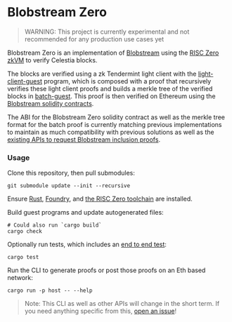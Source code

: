 # Blobstream Zero

> WARNING: This project is currently experimental and not recommended for any production use cases yet

Blobstream Zero is an implementation of [Blobstream](https://docs.celestia.org/developers/blobstream) using the [RISC Zero zkVM](https://www.risczero.com/) to verify Celestia blocks.

The blocks are verified using a zk Tendermint light client with the [light-client-guest](./light-client-guest/guest/src/main.rs) program, which is composed with a proof that recursively verifies these light client proofs and builds a merkle tree of the verified blocks in [batch-guest](./batch-guest/guest/src/main.rs). This proof is then verified on Ethereum using the [Blobstream solidity contracts](./contracts/src/).

The ABI for the Blobstream Zero solidity contract as well as the merkle tree format for the batch proof is currently matching previous implementations to maintain as much compatibility with previous solutions as well as the [existing APIs to request Blobstream inclusion proofs](https://docs.celestia.org/developers/blobstream-proof-queries#_1-data-root-inclusion-proof).

### Usage

Clone this repository, then pull submodules:

```console
git submodule update --init --recursive
```

Ensure [Rust](https://www.rust-lang.org/tools/install), [Foundry](https://book.getfoundry.sh/getting-started/installation), and [the RISC Zero toolchain](https://dev.risczero.com/api/zkvm/install) are installed.

Build guest programs and update autogenerated files:

```console
# Could also run `cargo build`
cargo check
```

Optionally run tests, which includes an [end to end test](./host/tests/e2e_test.rs):

```console
cargo test
```

Run the CLI to generate proofs or post those proofs on an Eth based network:

```console
cargo run -p host -- --help
```

> Note: This CLI as well as other APIs will change in the short term. If you need anything specific from this, [open an issue](https://github.com/risc0/blobstream0/issues/new)!
